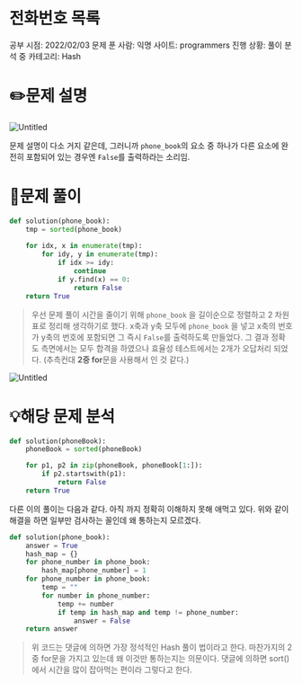 # 전화번호 목록

공부 시점: 2022/02/03
문제 푼 사람: 익명
사이트: programmers
진행 상황: 풀이 분석 중
카테고리: Hash

# ✏️문제 설명

![Untitled](%E1%84%8C%E1%85%A5%E1%86%AB%E1%84%92%E1%85%AA%E1%84%87%E1%85%A5%E1%86%AB%E1%84%92%E1%85%A9%20%E1%84%86%E1%85%A9%E1%86%A8%E1%84%85%E1%85%A9%E1%86%A8%203cb0af0fee494f8ea87e45bf38d7d95c/Untitled.png)

문제 설명이 다소 거지 같은데, 그러니까 `phone_book`의 요소 중 하나가 다른 요소에 완전히 포함되어 있는 경우엔 `False`를 출력하라는 소리임.

# 📖문제 풀이

```python
def solution(phone_book):
    tmp = sorted(phone_book)
    
    for idx, x in enumerate(tmp):
        for idy, y in enumerate(tmp):
            if idx >= idy:
                continue
            if y.find(x) == 0:
                return False
    return True
```

> 우선 문제 풀이 시간을 줄이기 위해 `phone_book` 을 길이순으로 정렬하고 2 차원 표로 정리해 생각하기로 했다. x축과 y축 모두에 `phone_book` 을 넣고 x축의 번호가 y축의 번호에 포함되면 그 즉시 `False`를 출력하도록 만들었다. 그 결과 정확도 측면에서는 모두 합격을 하였으나 효율성 테스트에서는 2개가 오답처리 되었다. (추측컨대 **2중 for**문을 사용해서 인 것 같다.)
> 

![Untitled](%E1%84%8C%E1%85%A5%E1%86%AB%E1%84%92%E1%85%AA%E1%84%87%E1%85%A5%E1%86%AB%E1%84%92%E1%85%A9%20%E1%84%86%E1%85%A9%E1%86%A8%E1%84%85%E1%85%A9%E1%86%A8%203cb0af0fee494f8ea87e45bf38d7d95c/Untitled%201.png)

# 💡해당 문제 분석

```python
def solution(phoneBook):
    phoneBook = sorted(phoneBook)

    for p1, p2 in zip(phoneBook, phoneBook[1:]):
        if p2.startswith(p1):
            return False
    return True
```

다른 이의 풀이는 다음과 같다. 아직 까지 정확히 이해하지 못해 애먹고 있다. 위와 같이 해결을 하면 일부만 검사하는 꼴인데 왜 통하는지 모르겠다. 

```python
def solution(phone_book):
    answer = True
    hash_map = {}
    for phone_number in phone_book:
        hash_map[phone_number] = 1
    for phone_number in phone_book:
        temp = ""
        for number in phone_number:
            temp += number
            if temp in hash_map and temp != phone_number:
                answer = False
    return answer
```

> 위 코드는 댓글에 의하면 가장 정석적인 Hash 풀이 법이라고 한다.
마찬가지의 2중 for문을 가지고 있는데 왜 이것만 통하는지는 의문이다.
댓글에 의하면 sort()에서 시간을 많이 잡아먹는 편이라 그렇다고 한다.
>
